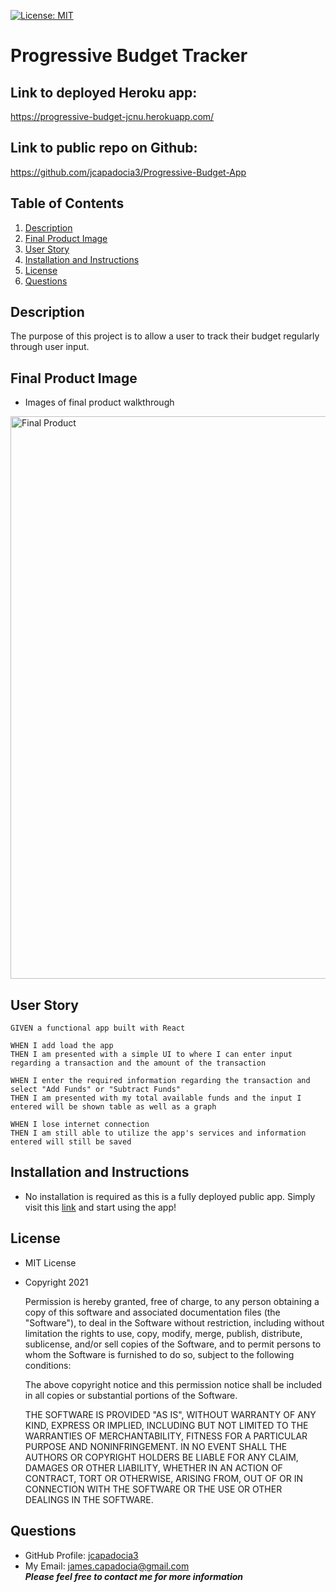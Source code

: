 [![License: MIT](https://img.shields.io/badge/License-MIT-yellow.svg)](https://opensource.org/licenses/MIT)
  
# Progressive Budget Tracker

## Link to deployed Heroku app:

https://progressive-budget-jcnu.herokuapp.com/

## Link to public repo on Github:

https://github.com/jcapadocia3/Progressive-Budget-App

## Table of Contents
1. [Description](#Description)
2. [Final Product Image](#Final-Product-Image)
3. [User Story](#User-Story)
4. [Installation and Instructions](#Installation-and-Instructions)
5. [License](#License)
6. [Questions](#Questions)

## Description
The purpose of this project is to allow a user to track their budget regularly through user input.

## Final Product Image

- Images of final product walkthrough<br>
<img src="IMG" alt="Final Product" width="900">

## User Story
```
GIVEN a functional app built with React

WHEN I add load the app
THEN I am presented with a simple UI to where I can enter input regarding a transaction and the amount of the transaction

WHEN I enter the required information regarding the transaction and select "Add Funds" or "Subtract Funds"
THEN I am presented with my total available funds and the input I entered will be shown table as well as a graph

WHEN I lose internet connection
THEN I am still able to utilize the app's services and information entered will still be saved
```

## Installation and Instructions
- No installation is required as this is a fully deployed public app. Simply visit this <a href="https://progressive-budget-jcnu.herokuapp.com/">link</a> and start using the app!

## License
- MIT License
- Copyright 2021

    Permission is hereby granted, free of charge, to any person obtaining a copy of this software and associated documentation files (the "Software"), to deal in the Software without restriction, including without limitation the rights to use, copy, modify, merge, publish, distribute, sublicense, and/or sell copies of the Software, and to permit persons to whom the Software is furnished to do so, subject to the following conditions:
    
    The above copyright notice and this permission notice shall be included in all copies or substantial portions of the Software.
    
    THE SOFTWARE IS PROVIDED "AS IS", WITHOUT WARRANTY OF ANY KIND, EXPRESS OR IMPLIED, INCLUDING BUT NOT LIMITED TO THE WARRANTIES OF MERCHANTABILITY, FITNESS FOR A PARTICULAR PURPOSE AND NONINFRINGEMENT. IN NO EVENT SHALL THE AUTHORS OR COPYRIGHT HOLDERS BE LIABLE FOR ANY CLAIM, DAMAGES OR OTHER LIABILITY, WHETHER IN AN ACTION OF CONTRACT, TORT OR OTHERWISE, ARISING FROM, OUT OF OR IN CONNECTION WITH THE SOFTWARE OR THE USE OR OTHER DEALINGS IN THE SOFTWARE.

## Questions
- GitHub Profile: <a href="https://github.com/jcapadocia3">jcapadocia3</a><br>
- My Email: james.capadocia@gmail.com<br>
***Please feel free to contact me for more information***